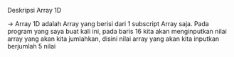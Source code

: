 Deskripsi Array 1D

-> Array 1D adalah Array yang berisi dari 1 subscript Array saja.
Pada program yang saya buat kali ini, pada baris 16 kita akan menginputkan nilai array yang akan kita jumlahkan, disini nilai array yang akan kita inputkan berjumlah 5 nilai
